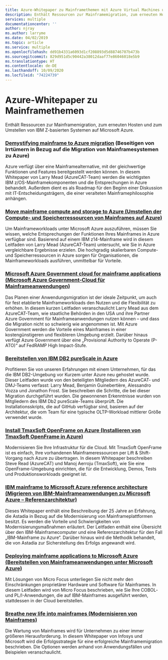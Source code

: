 ```yaml
---
title: Azure-Whitepaper zu Mainframethemen mit Azure Virtual Machines und Azure Storage
description: Enthält Ressourcen zur Mainframemigration, zum erneuten Hosten und zum Umstellen von IBM Z-basierten Systemen auf Microsoft Azure.
services: multiple
documentationcenter: ''
author: njray
ms.author: larryme
ms.date: 04/02/2019
ms.topic: article
ms.service: multiple
ms.openlocfilehash: dd91b4331a6093d1cf208893d5d88746707b473b
ms.sourcegitcommit: 829d951d5c90442a38012daaf77e86046018e5b9
ms.translationtype: HT
ms.contentlocale: de-DE
ms.lasthandoff: 10/09/2020
ms.locfileid: "74224739"
---
```

# <a name="azure-white-papers-about-mainframe-topics"></a>Azure-Whitepaper zu Mainframethemen

Enthält Ressourcen zur Mainframemigration, zum erneuten Hosten und zum Umstellen von IBM Z-basierten Systemen auf Microsoft Azure.

### <a name="demystifying-mainframe-to-azure-migration"></a>[Demystifying mainframe to Azure migration](https://azure.microsoft.com/resources/demystifying-mainframe-to-azure-migration/) (Beseitigen von Irrtümern in Bezug auf die Migration von Mainframesystemen zu Azure)

Azure verfügt über eine Mainframealternative, mit der gleichwertige Funktionen und Features bereitgestellt werden können. In diesem Whitepaper von Larry Mead (AzureCAT-Team) werden die wichtigsten IBM z/OS-Mainframekomponenten und die Entsprechungen in Azure behandelt. Außerdem dient es als Roadmap für den Beginn einer Diskussion mit IT-Entscheidungsträgern, die einer veralteten Mainframephilosophie anhängen.

### <a name="move-mainframe-compute-and-storage-to-azure"></a>[Move mainframe compute and storage to Azure (Umstellen der Compute- und Speicherressourcen von Mainframes auf Azure)](https://azure.microsoft.com/resources/move-mainframe-compute-and-storage-to-azure/)

Um Mainframeworkloads unter Microsoft Azure auszuführen, müssen Sie wissen, welche Entsprechungen der Funktionen Ihres Mainframes in Azure verfügbar sind. Basierend auf einem IBM z14-Mainframe wird in diesem Leitfaden von Larry Mead (AzureCAT-Team) untersucht, wie Sie in Azure vergleichbare Ergebnisse erzielen. Die hochgradig skalierbaren Compute- und Speicherressourcen in Azure sorgen für Organisationen, die Mainframeworkloads ausführen, unmittelbar für Vorteile.

### <a name="microsoft-azure-government-cloud-for-mainframe-applications"></a>[Microsoft Azure Government cloud for mainframe applications (Microsoft Azure Government-Cloud für Mainframeanwendungen)](https://azure.microsoft.com/resources/microsoft-azure-government-cloud-for-mainframe-applications/)

Das Planen einer Anwendungsmigration ist der ideale Zeitpunkt, um auch für fest etablierte Mainframeworkloads den Nutzen und die Flexibilität zu erhöhen. In diesem kurzen Leitfaden veranschaulicht Larry Mead aus dem AzureCAT-Team, wie staatliche Behörden in den USA und ihre Partner Azure Government für Mainframeanwendungen nutzen können – und dass die Migration nicht so schwierig wie angenommen ist. Mit Azure Government werden die Vorteile eines Mainframes in einer kostengünstigeren und flexibleren Umgebung erzielt. Darüber hinaus verfügt Azure Government über eine „Provisional Authority to Operate (P-ATO)“ auf FedRAMP High Impact-Stufe.

### <a name="deploy-ibm-db2-purescale-on-azure"></a>[Bereitstellen von IBM DB2 pureScale in Azure](https://azure.microsoft.com/resources/deploy-ibm-db2-purescale-on-azure/)

Profitieren Sie von unseren Erfahrungen mit einem Unternehmen, für das die IBM DB2-Umgebung vor Kurzem unter Azure neu gehostet wurde. Dieser Leitfaden wurde von den beteiligten Mitgliedern des AzureCAT- und DMJ-Teams verfasst: Larry Mead, Benjamin Guinebertière, Alessandro Vozza und Jonathon Frost. Sie beschreiben die Schritte, die bei dieser Migration durchgeführt wurden. Die gewonnenen Erkenntnisse wurden von Mitgliedern des IBM Db2 pureScale-Teams überprüft. Die Installationsskripts, die auf GitHub verfügbar sind, basieren auf der Architektur, die vom Team für eine typische OLTP-Workload mittlerer Größe verwendet wurde.

### <a name="install-tmaxsoft-openframe-on-azure"></a>[Install TmaxSoft OpenFrame on Azure (Installieren von TmaxSoft OpenFrame in Azure)](https://azure.microsoft.com/resources/install-tmaxsoft-openframe-on-azure/)

Modernisieren Sie Ihre Infrastruktur für die Cloud. Mit TmaxSoft OpenFrame ist es einfach, Ihre vorhandenen Mainframeressourcen per Lift & Shift-Vorgang nach Azure zu übertragen. In diesem Whitepaper beschreiben Steve Read (AzureCAT) und Manoj Aerroju (TmaxSoft), wie Sie eine OpenFrame-Umgebung einrichten, die für die Entwicklung, Demos, Tests und Produktionsworkloads geeignet ist.

### <a name="ibm-mainframe-to-microsoft-azure-reference-architecture"></a>[IBM mainframe to Microsoft Azure reference architecture (Migrieren von IBM-Mainframeanwendungen zu Microsoft Azure – Referenzarchitektur)](https://www.astadia.com/whitepaper/ibm-mainframe-to-microsoft-azure)

Dieses Whitepaper enthält eine Beschreibung der 25 Jahre an Erfahrung, die Astadia in Bezug auf die Modernisierung von Mainframeplattformen besitzt. Es werden die Vorteile und Schwierigkeiten von Modernisierungsmaßnahmen erläutert. Der Leitfaden enthält eine Übersicht über den IBM-Mainframecomputer und eine Referenzarchitektur für den Fall „IBM-Mainframe zu Azure“. Darüber hinaus wird die Methodik behandelt, die von Astadia zur Sicherstellung des Erfolgs angewandt wird.

### <a name="deploying-mainframe-applications-to-microsoft-azure"></a>[Deploying mainframe applications to Microsoft Azure (Bereitstellen von Mainframeanwendungen unter Microsoft Azure)](https://www.microfocus.com/media/white-paper/deploying_mainframe_applications_to_microsoft_azure_wp.pdf)

Mit Lösungen von Micro Focus unterliegen Sie nicht mehr den Einschränkungen proprietärer Hardware und Software für Mainframes. In diesem Leitfaden wird von Micro Focus beschrieben, wie Sie Ihre COBOL- und PL/I-Anwendungen, die auf IBM-Mainframes ausgeführt werden, stattdessen in der Cloud bereitstellen.

### <a name="breathe-new-life-into-mainframes"></a>[Breathe new life into mainframes (Modernisieren von Mainframes)](https://www.infosys.com/services/modernization/breathe-new-life-mainframes.html)

 Die Wartung von Mainframes wird für Unternehmen zu einer immer größeren Herausforderung. In diesem Whitepaper von Infosys und Microsoft wird die Erfolgsstrategie für eine erfolgreiche Mainframemigration beschrieben. Die Optionen werden anhand von Anwendungsfällen und Beispielen veranschaulicht.